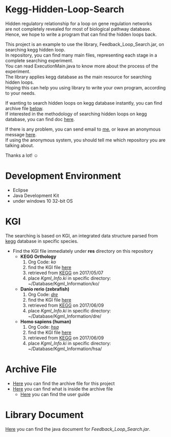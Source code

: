 # Kegg-Hidden-Loop-Search

Hidden regulatory relationship for a loop on gene regulation networks  
are not completely revealed for most of biological pathway database.  
Hence, we hope to write a program that can find the hidden loops back.

This project is an example to use the library, Feedback_Loop_Search.jar, on searching kegg hidden loop.  
In repository, you can find many main files, representing each stage in a complete searching experiment.  
You can read ExecutionMain.java to know more about the process of the experiment.  
The library applies kegg database as the main resource for searching hidden loops.  
Hoping this can help you using library to write your own program, according to your needs.

If wanting to search hidden loops on kegg database instantly, you can find archive file [below](https://goo.gl/DfRmzj).  
If interested in the methodology of searching hidden loops on kegg database, you can find doc [here]().

If there is any problem, you can send email to [me](mailto:sbw%32%3319@g%6D%61il.%63%6F%6D), or leave an anonymous message [here](https://sayat.me/tosbw2319).  
If using the anonymous system, you should tell me which repository you are talking about.

Thanks a lot! ☺️

# Development Environment

* Eclipse
* Java Development Kit
* under windows 10 32-bit OS

# KGI

The searching is based on KGI, an integrated data structure parsed from [kegg](http://www.kegg.jp) database in specific species.

* Find the KGI file immediately under **res** directory on this repository
  * **KEGG Orthology**
    1. Org Code: *ko*
    2. find the KGI file [here](https://goo.gl/ldhIra)
    3. retrieved from [KEGG](http://www.kegg.jp) on 2017/05/07
    4. place *Kgml_Info.ki* in specific directory: ~/Database/Kgml_Information/ko/
  * **Danio rerio (zebrafish)**
    1. Org Code: [*dre*](http://www.genome.jp/kegg-bin/show_organism?org=dre)
    2. find the KGI file [here](https://goo.gl/Y57ulx)
    3. retrieved from [KEGG](http://www.kegg.jp) on 2017/06/09
    4. place *Kgml_Info.ki* in specific directory: ~/Database/Kgml_Information/dre/
  * **Homo sapiens (human)**
    1. Org Code: [*hsa*](http://www.genome.jp/kegg-bin/show_organism?org=hsa)
    2. find the KGI file [here](https://goo.gl/wVQYAB)
    3. retrieved from [KEGG](http://www.kegg.jp) on 2017/06/09
    4. place *Kgml_Info.ki* in specific directory: ~/Database/Kgml_Information/hsa/

# Archive File

* [Here](https://goo.gl/IT45ib) you can find the archive file for this project
* [Here](https://goo.gl/Hkso37) you can find what is inside the archive file
  * [Here](https://goo.gl/PMFctb) you can find the user guide

# Library Document

[Here](https://goo.gl/B8amn6) you can find the java document for *Feedback_Loop_Search.jar*.
